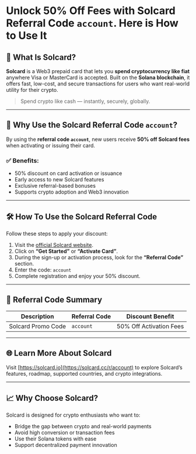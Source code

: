
#  Unlock 50% Off Fees with Solcard Referral Code `account`. Here is How to Use It

## 📌 What Is Solcard?

**Solcard** is a Web3 prepaid card that lets you **spend cryptocurrency like fiat** anywhere Visa or MasterCard is accepted. Built on the **Solana blockchain**, it offers fast, low-cost, and secure transactions for users who want real-world utility for their crypto.

> Spend crypto like cash — instantly, securely, globally.

---

## 🎁 Why Use the Solcard Referral Code `account`?

By using the **referral code `account`**, new users receive **50% off Solcard fees** when activating or issuing their card.

### ✅ Benefits:
- 50% discount on card activation or issuance
- Early access to new Solcard features
- Exclusive referral-based bonuses
- Supports crypto adoption and Web3 innovation

---

## 🛠️ How To Use the Solcard Referral Code

Follow these steps to apply your discount:

1. Visit the [official Solcard website](https://solcard.cc/r/account).
2. Click on **“Get Started”** or **“Activate Card”**.
3. During the sign-up or activation process, look for the **“Referral Code”** section.
4. Enter the code: `account`
5. Complete registration and enjoy your 50% discount.

---

## 🔢 Referral Code Summary

| Description             | Referral Code | Discount Benefit     |
|-------------------------|---------------|-----------------------|
| Solcard Promo Code      | `account`     | 50% Off Activation Fees |

---

## 🌐 Learn More About Solcard

Visit [https://solcard.io](https://solcard.cc/r/account) to explore Solcard’s features, roadmap, supported countries, and crypto integrations.

---

## 📈 Why Choose Solcard?

Solcard is designed for crypto enthusiasts who want to:
- Bridge the gap between crypto and real-world payments
- Avoid high conversion or transaction fees
- Use their Solana tokens with ease
- Support decentralized payment innovation
